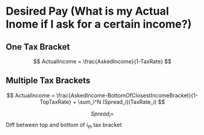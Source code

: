 # Desired Pay (What is my Actual Inome if I ask for a certain income?)

## One Tax Bracket

$$ ActualIncome = \frac{AskedIncome}{1-TaxRate} $$

## Multiple Tax Brackets

$$ ActualIncome = \frac{AskedIncome-BottomOfClosestIncomeBracket}{1-TopTaxRate} + \sum_i^N (Spread_i)(TaxRate_i) $$

$$ Spread_i  = $$  Diff between top and bottom of $i_{th}$ tax bracket
